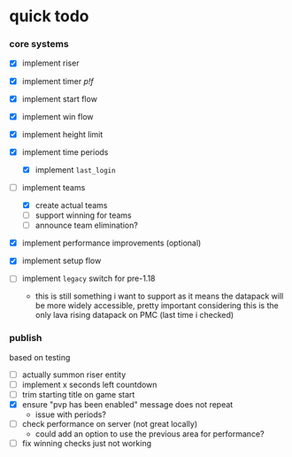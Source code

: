 # quick todo

### core systems

- [x] implement riser
- [x] implement timer *p!f*
- [x] implement start flow
- [x] implement win flow

- [x] implement height limit

- [x] implement time periods
  - [x] implement `last_login`

- [ ] implement teams
  - [x] create actual teams
  - [ ] support winning for teams
  - [ ] announce team elimination?

- [x] implement performance improvements (optional)

- [x] implement setup flow

- [ ] implement `legacy` switch for pre-1.18
  - this is still something i want to support as it means the datapack will be more widely accessible, pretty important considering this is the only lava rising datapack on PMC (last time i checked)

### publish
based on testing

- [ ] actually summon riser entity
- [ ] implement x seconds left countdown
- [ ] trim starting title on game start
- [x] ensure "pvp has been enabled" message does not repeat
  - issue with periods?
- [ ] check performance on server (not great locally)
  - could add an option to use the previous area for performance?
- [ ] fix winning checks just not working